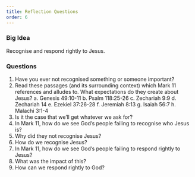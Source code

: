 ```yaml
---
title: Reflection Questions
order: 6
---
```


### Big Idea 
Recognise and respond rightly to Jesus. 


### Questions

1. Have you ever not recognised something or someone important?
2. Read these passages (and its surrounding context) which Mark 11 references and alludes to. What expectations do they create about Jesus? 
    a. Genesis 49:10-11
b.    Psalm 118:25-26
c.     Zechariah 9:9
d.    Zechariah 14
e.     Ezekiel 37:26-28
f.      Jeremiah 8:13
g.    Isaiah 56:7
h.    Malachi 3:1-4
3. Is it the case that we’ll get whatever we ask for? 
4. In Mark 11, how do we see God’s people failing to recognise who Jesus is? 
5. Why did they not recognise Jesus? 
6. How do we recognise Jesus? 
7. In Mark 11, how do we see God’s people failing to respond rightly to Jesus? 
8. What was the impact of this? 
9. How can we respond rightly to God? 
